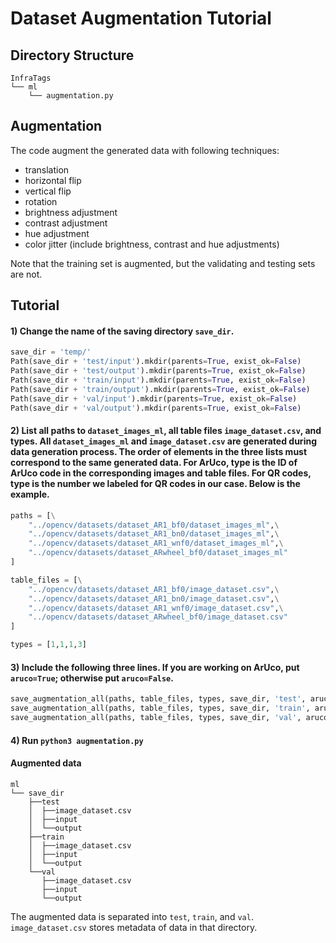 # Dataset Augmentation Tutorial

## Directory Structure

```
InfraTags
└── ml                                   
    └── augmentation.py
```
## Augmentation

The code augment the generated data with following techniques:
- translation
- horizontal flip
- vertical flip
- rotation
- brightness adjustment
- contrast adjustment
- hue adjustment
- color jitter (include brightness, contrast and hue adjustments)

Note that the training set is augmented, but the validating and testing sets are not.

## Tutorial

#### 1) Change the name of the saving directory `save_dir`.

```python
save_dir = 'temp/'
Path(save_dir + 'test/input').mkdir(parents=True, exist_ok=False)
Path(save_dir + 'test/output').mkdir(parents=True, exist_ok=False)
Path(save_dir + 'train/input').mkdir(parents=True, exist_ok=False)
Path(save_dir + 'train/output').mkdir(parents=True, exist_ok=False)
Path(save_dir + 'val/input').mkdir(parents=True, exist_ok=False)
Path(save_dir + 'val/output').mkdir(parents=True, exist_ok=False)
```

#### 2) List all paths to `dataset_images_ml`, all table files `image_dataset.csv`, and types. All `dataset_images_ml` and `image_dataset.csv` are generated during data generation process. The order of elements in the three lists must correspond to the same generated data. For ArUco, type is the ID of ArUco code in the corresponding images and table files. For QR codes, type is the number we labeled for QR codes in our case. Below is the example.

```python
paths = [\
    "../opencv/datasets/dataset_AR1_bf0/dataset_images_ml",\
    "../opencv/datasets/dataset_AR1_bn0/dataset_images_ml",\
    "../opencv/datasets/dataset_AR1_wnf0/dataset_images_ml",\
    "../opencv/datasets/dataset_ARwheel_bf0/dataset_images_ml"
]

table_files = [\
    "../opencv/datasets/dataset_AR1_bf0/image_dataset.csv",\
    "../opencv/datasets/dataset_AR1_bn0/image_dataset.csv",\
    "../opencv/datasets/dataset_AR1_wnf0/image_dataset.csv",\
    "../opencv/datasets/dataset_ARwheel_bf0/image_dataset.csv"
]

types = [1,1,1,3]
```

#### 3) Include the following three lines. If you are working on ArUco, put `aruco=True`; otherwise put `aruco=False`.

```python
save_augmentation_all(paths, table_files, types, save_dir, 'test', aruco=True)
save_augmentation_all(paths, table_files, types, save_dir, 'train', aruco=True)
save_augmentation_all(paths, table_files, types, save_dir, 'val', aruco=True)
```

#### 4) Run `python3 augmentation.py` 

#### Augmented data
```
ml
└── save_dir                    
    ├──test
    │  ├──image_dataset.csv
    │  ├──input
    │  └──output
    ├──train
    │  ├──image_dataset.csv
    │  ├──input
    │  └──output
    └──val
       ├──image_dataset.csv
       ├──input
       └──output    
```

The augmented data is  separated into `test`, `train`, and `val`. `image_dataset.csv` stores metadata of data in that directory.
